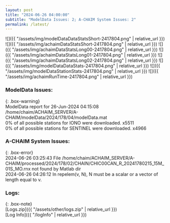```yaml
---
layout: post
title: "2024-06-26 04:00:00"
subtitle: "ModelData Issues: 2; A-CHAIM System Issues: 2"
permalink: /latest/
---
```


![]({{ "/assets/img/modelDataDataStatsShort-2417804.png" | relative_url }})
![]({{ "/assets/img/achaimDataStatsShort-2417804.png" | relative_url }})
![]({{ "/assets/img/achaimDataStatsLong00-2417804.png" | relative_url }})
![]({{ "/assets/img/achaimDataStatsLong01-2417804.png" | relative_url }})
![]({{ "/assets/img/achaimDataStatsLong02-2417804.png" | relative_url }})
![]({{ "/assets/img/modelDataDataStats-2417804.png" | relative_url }})
![]({{ "/assets/img/modelDataStationStats-2417804.png" | relative_url }})
![]({{ "/assets/img/achaimRunTime-2417804.png" | relative_url }})


### ModelData Issues:  
  
{: .box-warning}  
 ModelData report for 26-Jun-2024 04:15:08   
 /home/chaim/ACHAIM_SERVER/A-CHAIM/modelData/2024/178/04/modelData.mat   
 0% of all possible stations for IONO were downloaded. x5511   
 0% of all possible stations for SENTINEL were downloaded. x4966   
  
### A-CHAIM System Issues:  
  
{: .box-error}  
2024-06-26 03:25:43 File /home/chaim/ACHAIM_SERVER/A-CHAIM/processed/2024/178/02/CHAIN/CHIC00CAN_R_20241780215_15M_01S_MO.rnx not found by Matlab dir  
2024-06-26 04:26:12 In repelem(v, N), N must be a scalar or a vector of length equal to v.  

### Logs:  
  
{: .box-note}  
[Logs.zip]({{ "/assets/other/logs.zip" | relative_url }})  
[Log Info]({{ "/logInfo" | relative_url }})  
